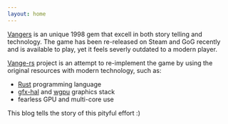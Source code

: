 ```yaml
---
layout: home
---
```


[Vangers](https://en.wikipedia.org/wiki/Vangers) is an unique 1998 gem that excell in both story telling and technology. The game has been re-released on Steam and GoG recently and is available to play, yet it feels severly outdated to a modern player.

[Vange-rs](https://github.com/kvark/vange-rs) project is an attempt to re-implement the game by using the original resources with modern technology, such as:
  - [Rust](https://www.rust-lang.org/) programming language
  - [gfx-hal](https://github.com/gfx-rs/gfx) and [wgpu](https://github.com/gfx-rs/wgpu) graphics stack
  - fearless GPU and multi-core use

This blog tells the story of this pityful effort :)

